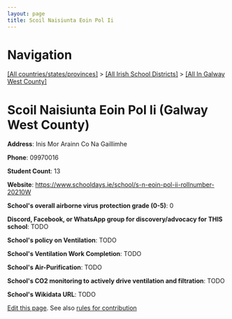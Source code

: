 ```yaml
---
layout: page
title: Scoil Naisiunta Eoin Pol Ii
---
```

# Navigation

[[All countries/states/provinces]](../../..) > [[All Irish School Districts]](../..) > [[All In Galway West County]](..)

# Scoil Naisiunta Eoin Pol Ii (Galway West County)

**Address**: Inis Mor Arainn Co Na Gaillimhe

**Phone**: 09970016

**Student Count**: 13

**Website**: <https://www.schooldays.ie/school/s-n-eoin-pol-ii-rollnumber-20210W>

**School's overall airborne virus protection grade (0-5)**: 0

**Discord, Facebook, or WhatsApp group for discovery/advocacy for THIS school**: TODO

**School's policy on Ventilation**: TODO

**School's Ventilation Work Completion**: TODO

**School's Air-Purification**: TODO

**School's CO2 monitoring to actively drive ventilation and filtration**: TODO

**School's Wikidata URL**: TODO


[Edit this page](https://github.com/ventilate-schools/Ireland/edit/main/./Galway_West_County/Scoil_Naisiunta_Eoin_Pol_Ii.md). See also [rules for contribution](../../../contribution-rules/)